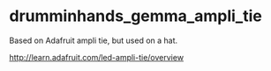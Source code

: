drumminhands_gemma_ampli_tie
============================

Based on Adafruit ampli tie, but used on a hat.

http://learn.adafruit.com/led-ampli-tie/overview
